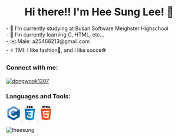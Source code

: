 <h1 align="center"> Hi there!! I'm Hee Sung Lee! 👋</h1>

<p>
  - 🔭 I’m currently studying at Busan Software Meighster Highschool<br>
  - 🌱 I’m currently learning C, HTML, etc...<br> 
  - ✉️ Male: a25468213@gmail.com<br>
  - ⚡ TMI: I like fashion🧥, and I like socce⚽<br>
</p>  

<h3 align="left">Connect with me:</h3>
<p align="left">
<a href="https://www.instagram.com/hx_sg/" target="blank"><img align="center" src="https://raw.githubusercontent.com/rahuldkjain/github-profile-readme-generator/master/src/images/icons/Social/instagram.svg" alt="dongwook1207" height="30" width="40" /></a>

<h3 align="left">Languages and Tools:</h3>
<p align="left"> <a href="https://www.cprogramming.com/" target="_blank" rel="noreferrer"> <img src="https://raw.githubusercontent.com/devicons/devicon/master/icons/c/c-original.svg" alt="c" width="40" height="40"/> </a> <a href="https://www.w3schools.com/css/" target="_blank" rel="noreferrer"> <img src="https://raw.githubusercontent.com/devicons/devicon/master/icons/css3/css3-original-wordmark.svg" alt="css3" width="40" height="40"/> </a> 
<a href="https://www.w3.org/html/" target="_blank" rel="noreferrer"> <img src="https://raw.githubusercontent.com/devicons/devicon/master/icons/html5/html5-original-wordmark.svg" alt="html5" width="40" height="40"/> </a> <a href="https://developer.mozilla.org/en-US/docs/Web/JavaScript" target="_blank" rel="noreferrer">

<p><img align="left" src="https://github-readme-stats.vercel.app/api/top-langs?username=lheesung&show_icons=true&locale=en&layout=compact" alt="lheesung" /></p>


